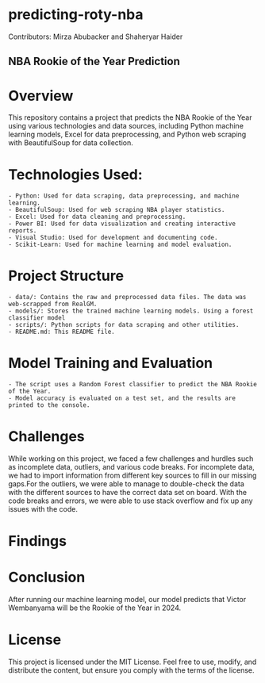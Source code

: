 # predicting-roty-nba
Contributors: Mirza Abubacker and Shaheryar Haider

## NBA Rookie of the Year Prediction

# Overview
This repository contains a project that predicts the NBA Rookie of the Year using various technologies and data sources, including Python machine learning models, Excel for data preprocessing, and Python web scraping with BeautifulSoup for data collection.

# Technologies Used:
    - Python: Used for data scraping, data preprocessing, and machine learning.
    - BeautifulSoup: Used for web scraping NBA player statistics.
    - Excel: Used for data cleaning and preprocessing.
    - Power BI: Used for data visualization and creating interactive reports.
    - Visual Studio: Used for development and documenting code.
    - Scikit-Learn: Used for machine learning and model evaluation.

# Project Structure
    - data/: Contains the raw and preprocessed data files. The data was web-scrapped from RealGM. 
    - models/: Stores the trained machine learning models. Using a forest classifier model
    - scripts/: Python scripts for data scraping and other utilities.
    - README.md: This README file.

# Model Training and Evaluation
    - The script uses a Random Forest classifier to predict the NBA Rookie of the Year. 
    - Model accuracy is evaluated on a test set, and the results are printed to the console.

# Challenges
While working on this project, we faced a few challenges and hurdles such as incomplete data, outliers, and various  code breaks. For incomplete data, we had to import information from different key sources to fill in our missing gaps.For the outliers, we were able to manage to double-check the data with the different sources to have the correct data set on board. With the code breaks and errors, we were able to use stack overflow and fix up any issues with the code.
  
# Findings

# Conclusion
After running our machine learning model, our model predicts that Victor Wembanyama will be the Rookie of the Year in 2024.
  

# License
This project is licensed under the MIT License. Feel free to use, modify, and distribute the content, but ensure you comply with the terms of the license.
